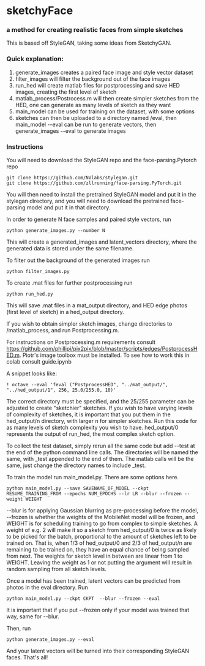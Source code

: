 # sketchyFace
### a method for creating realistic faces from simple sketches

This is based off StyleGAN, taking some ideas from SketchyGAN.

### Quick explanation:
  
  1. generate_images creates a paired face image and style vector dataset
  2. filter_images will filter the background out of the face images
  3. run_hed will create matlab files for postprocessing and save HED images, creating the first level of sketch
  4. matlab_process/Postrocess.m will then create simpler sketches from the HED, one can generate as many levels of sketch as they want
  5. main_model can be used for training on the dataset, with some options
  6. sketches can then be uploaded to a directory named /eval, then main_model --eval can be run to generate vectors, then generate_images --eval to generate images

### Instructions

You will need to download the StyleGAN repo and the face-parsing.Pytorch repo

```
git clone https://github.com/NVlabs/stylegan.git
git clone https://github.com/zllrunning/face-parsing.PyTorch.git
```

You will then need to install the pretrained StyleGAN model and put it in the stylegan directory, and you will need to download the pretrained face-parsing model and put it in that directory.

In order to generate N face samples and paired style vectors, run

```
python generate_images.py --number N
```

This will create a generated_images and latent_vectors directory, where the generated data is stored under the same filename.

To filter out the background of the generated images run 

```
python filter_images.py
```

To create .mat files for further postprocessing run

```
python run_hed.py
```

This will save .mat files in a mat_output directory, and HED edge photos (first level of sketch) in a hed_output directory.

If you wish to obtain simpler sketch images, change directories to /matlab_process, and run Postprocessing.m.

For instructions on Postprocessing.m requirements consult https://github.com/phillipi/pix2pix/blob/master/scripts/edges/PostprocessHED.m. Piotr's image toolbox must be installed. To see how to work this in colab consult guide.ipynb

A snippet looks like:
```
! octave --eval 'feval ("PostprocessHED", "../mat_output/", "../hed_output/1", 256, 25.0/255.0, 10)'
```
The correct directory must be specified, and the 25/255 parameter can be adjusted to create "sketchier" sketches. If you wish to have varying levels of complexity of sketches, it is important that you put them in the hed_output/n directory, with larger n for simpler sketches. Run this code for as many levels of sketch complexity you wish to have. hed_output/0 represents the output of run_hed, the most complex sketch option.

To collect the test dataset, simply rerun all the same code but add --test at the end of the python command line calls. The directories will be named the same, with \_test appended to the end of them. The matlab calls will be the same, just change the directory names to include \_test.

To train the model run main_model.py. There are some options here.

```
python main_model.py --save SAVENAME_OF_MODEL --ckpt RESUME_TRAINING_FROM --epochs NUM_EPOCHS --lr LR --blur --frozen --weight WEIGHT
```

--blur is for applying Gaussian blurring as pre-processing before the model, --frozen is whether the weights of the MobileNet model will be frozen, and WEIGHT is for scheduling training to go from complex to simple sketches. A weight of e.g. 2 will make it so a sketch from hed_output/0 is twice as likely to be picked for the batch, proportional to the amount of sketches left to be trained on. That is, when 1/3 of hed_output/0 and 2/3 of hed_output/n are remaining to be trained on, they have an equal chance of being sampled from next. The weights for sketch level in between are linear from 1 to WEIGHT. Leaving the weight as 1 or not putting the argument will result in random sampling from all sketch levels.

Once a model has been trained, latent vectors can be predicted from photos in the eval directory. Run

```
python main_model.py --ckpt CKPT  --blur --frozen --eval
```
It is important that if you put --frozen only if your model was trained that way, same for --blur.

Then, run
```
python generate_images.py --eval
```
And your latent vectors will be turned into their corresponding StyleGAN faces.
That's all!
